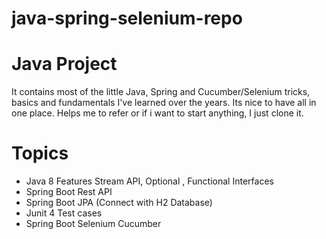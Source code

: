 # java-spring-selenium-repo

# Java Project


It contains most of the little Java, Spring and Cucumber/Selenium  tricks, basics and fundamentals I've learned over the
years.  Its nice to have all in one place. Helps me to refer or if i want to start anything, I just clone it.


# Topics

  * Java 8 Features Stream API, Optional , Functional Interfaces 
  * Spring Boot Rest API
  * Spring Boot JPA (Connect with H2 Database)
  * Junit 4 Test cases
  * Spring Boot Selenium Cucumber



